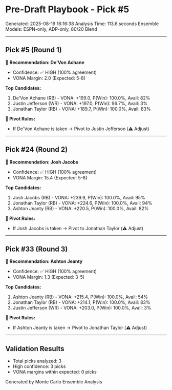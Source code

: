 # Pre-Draft Playbook - Pick #5

Generated: 2025-08-19 16:16:38
Analysis Time: 113.6 seconds
Ensemble Models: ESPN-only, ADP-only, 80/20 Blend

---

## Pick #5 (Round 1)
🎯 **Recommendation: De'Von Achane**
- Confidence: ✅ HIGH (100% agreement)
- VONA Margin: 2.0 (Expected: 5-8)

**Top Candidates:**
1. De'Von Achane (RB) - VONA: +199.0, P(Win): 100.0%, Avail: 82%
2. Justin Jefferson (WR) - VONA: +197.0, P(Win): 96.7%, Avail: 3%
3. Jonathan Taylor (RB) - VONA: +189.7, P(Win): 100.0%, Avail: 83%

**🔄 Pivot Rules:**
- If De'Von Achane is taken → Pivot to Justin Jefferson (⚠️ Adjust)

---

## Pick #24 (Round 2)
🎯 **Recommendation: Josh Jacobs**
- Confidence: ✅ HIGH (100% agreement)
- VONA Margin: 15.4 (Expected: 5-8)

**Top Candidates:**
1. Josh Jacobs (RB) - VONA: +239.9, P(Win): 100.0%, Avail: 95%
2. Jonathan Taylor (RB) - VONA: +224.6, P(Win): 100.0%, Avail: 94%
3. Ashton Jeanty (RB) - VONA: +220.5, P(Win): 100.0%, Avail: 82%

**🔄 Pivot Rules:**
- If Josh Jacobs is taken → Pivot to Jonathan Taylor (⚠️ Adjust)

---

## Pick #33 (Round 3)
🎯 **Recommendation: Ashton Jeanty**
- Confidence: ✅ HIGH (100% agreement)
- VONA Margin: 1.3 (Expected: 3-5)

**Top Candidates:**
1. Ashton Jeanty (RB) - VONA: +215.4, P(Win): 100.0%, Avail: 54%
2. Jonathan Taylor (RB) - VONA: +214.1, P(Win): 100.0%, Avail: 83%
3. Justin Jefferson (WR) - VONA: +203.0, P(Win): 100.0%, Avail: 3%

**🔄 Pivot Rules:**
- If Ashton Jeanty is taken → Pivot to Jonathan Taylor (⚠️ Adjust)

---


## Validation Results

- Total picks analyzed: 3
- High confidence: 3 picks
- VONA margins within expected: 0 picks

Generated by Monte Carlo Ensemble Analysis
